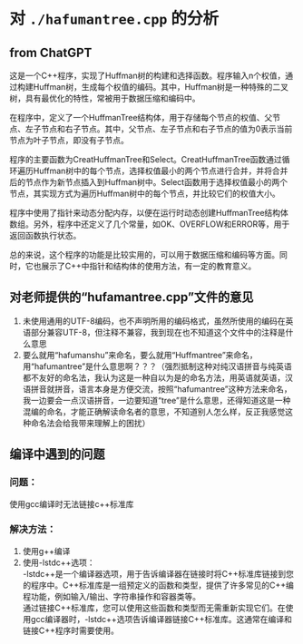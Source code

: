# 对 ` ./hafumantree.cpp ` 的分析

## from ChatGPT

这是一个C++程序，实现了Huffman树的构建和选择函数。程序输入n个权值，通过构建Huffman树，生成每个权值的编码。其中，Huffman树是一种特殊的二叉树，具有最优化的特性，常被用于数据压缩和编码中。

在程序中，定义了一个HuffmanTree结构体，用于存储每个节点的权值、父节点、左子节点和右子节点。其中，父节点、左子节点和右子节点的值为0表示当前节点为叶子节点，即没有子节点。

程序的主要函数为CreatHuffmanTree和Select。CreatHuffmanTree函数通过循环遍历Huffman树中的每个节点，选择权值最小的两个节点进行合并，并将合并后的节点作为新节点插入到Huffman树中。Select函数用于选择权值最小的两个节点，其实现方式为遍历Huffman树中的每个节点，并比较它们的权值大小。

程序中使用了指针来动态分配内存，以便在运行时动态创建HuffmanTree结构体数组。另外，程序中还定义了几个常量，如OK、OVERFLOW和ERROR等，用于返回函数执行状态。

总的来说，这个程序的功能是比较实用的，可以用于数据压缩和编码等方面。同时，它也展示了C++中指针和结构体的使用方法，有一定的教育意义。

## 对老师提供的“hufamantree.cpp”文件的意见

1. 未使用通用的UTF-8编码，也不声明所用的编码格式，虽然所使用的编码在英语部分兼容UTF-8，但注释不兼容，我到现在也不知道这个文件中的注释是什么意思
2. 要么就用“hafumanshu”来命名，要么就用“Huffmantree”来命名，用“hafumantree”是什么意思啊？？？（强烈抵制这种对纯汉语拼音与纯英语都不友好的命名法，我认为这是一种自以为是的命名方法，用英语就英语，汉语拼音就拼音，语言本身是方便交流，按照“hafumantree”这种方法来命名，我一边要会一点汉语拼音，一边要知道“tree”是什么意思，还得知道这是一种混编的命名，才能正确解读命名者的意思，不知道别人怎么样，反正我感觉这种命名法会给我带来理解上的困扰）

## 编译中遇到的问题

### 问题：

使用gcc编译时无法链接c++标准库

### 解决方法：

1. 使用g++编译
2. 使用-lstdc++选项：  
-lstdc++是一个编译器选项，用于告诉编译器在链接时将C++标准库链接到您的程序中。C++标准库是一组预定义的函数和类型，提供了许多常见的C++编程功能，例如输入/输出、字符串操作和容器类等。  
通过链接C++标准库，您可以使用这些函数和类型而无需重新实现它们。在使用gcc编译器时，-lstdc++选项告诉编译器链接C++标准库。这通常在编译和链接C++程序时需要使用。